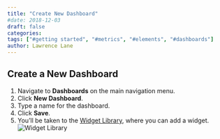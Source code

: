 ```yaml
---
title: "Create New Dashboard"
#date: 2018-12-03
draft: false
categories:
tags: ["#getting started", "#metrics", "#elements", "#dashboards"]
author: Lawrence Lane
---
```


## Create a New Dashboard
1. Navigate to **Dashboards** on the main navigation menu.
2. Click **New Dashboard**.
3. Type a name for the dashboard.
4. Click **Save**.
5. You’ll be taken to the [Widget Library][1], where you can add a widget.
![Widget Library](/images/_index/widget-library.png)


[1]: /data-visualization/dashboards/widgets
